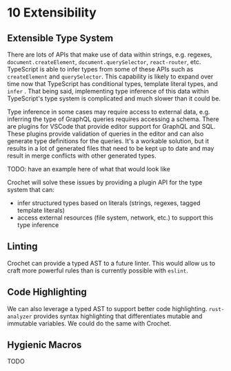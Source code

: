 # 10 Extensibility

## Extensible Type System

There are lots of APIs that make use of data within strings, e.g. regexes, `document.createElement`,
`document.querySelector`, `react-router`, etc. TypeScript is able to infer types from some of these
APIs such as `createElement` and `querySelector`. This capability is likely to expand over time
now that TypeScript has conditional types, template literal types, and `infer` . That being said,
implementing type inference of this data within TypeScript's type system is complicated and much
slower than it could be.

Type inference in some cases may require access to external data, e.g. inferring the type of GraphQL
queries requires accessing a schema. There are plugins for VSCode that provide editor support for
GraphQL and SQL. These plugins provide validation of queries in the editor and can also generate
type definitions for the queries. It's a workable solution, but it results in a lot of generated
files that need to be kept up to date and may result in merge conflicts with other generated types.

TODO: have an example here of what that would look like

Crochet will solve these issues by providing a plugin API for the type system that can:

- infer structured types based on literals (strings, regexes, tagged template literals)
- access external resources (file system, network, etc.) to support this type inference

## Linting

Crochet can provide a typed AST to a future linter. This would allow us to craft more powerful rules
than is currently possible with `eslint`.

## Code Highlighting

We can also leverage a typed AST to support better code highlighting. `rust-analyzer` provides
syntax highlighting that differentiates mutable and immutable variables. We could do the same
with Crochet.

## Hygienic Macros

TODO

